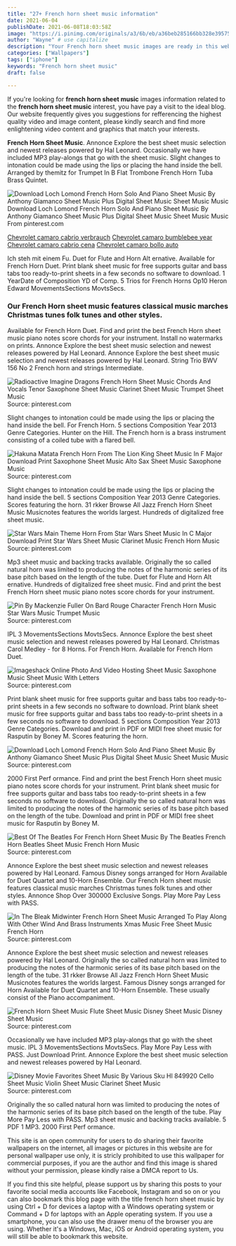 ```yaml
---
title: "27+ French horn sheet music information"
date: 2021-06-04
publishDate: 2021-06-08T18:03:58Z
image: "https://i.pinimg.com/originals/a3/6b/eb/a36beb285166bb328e39575b2802e189.jpg"
author: "Wayne" # use capitalize
description: "Your French horn sheet music images are ready in this website. French horn sheet music are a topic that is being searched for and liked by netizens today. You can Get the French horn sheet music files here. Find and Download all free photos."
categories: ["Wallpapers"]
tags: ["iphone"]
keywords: "French horn sheet music"
draft: false

---
```


If you're looking for **french horn sheet music** images information related to the **french horn sheet music** interest, you have pay a visit to the ideal  blog.  Our website frequently  gives you  suggestions  for refferencing  the highest  quality video and image  content, please kindly search and find more enlightening video content and graphics  that match your interests.

**French Horn Sheet Music**. Annonce Explore the best sheet music selection and newest releases powered by Hal Leonard. Occasionally we have included MP3 play-alongs that go with the sheet music. Slight changes to intonation could be made using the lips or placing the hand inside the bell. Arranged by themitz for Trumpet In B Flat Trombone French Horn Tuba Brass Quintet.

![Download Loch Lomond French Horn Solo And Piano Sheet Music By Anthony Giamanco Sheet Music Plus Digital Sheet Music Sheet Music Music](https://i.pinimg.com/originals/c7/6d/ff/c76dffae750a6e390232bd524ee48e2f.png "Download Loch Lomond French Horn Solo And Piano Sheet Music By Anthony Giamanco Sheet Music Plus Digital Sheet Music Sheet Music Music")
Download Loch Lomond French Horn Solo And Piano Sheet Music By Anthony Giamanco Sheet Music Plus Digital Sheet Music Sheet Music Music From pinterest.com

[Chevrolet camaro cabrio verbrauch](/chevrolet-camaro-cabrio-verbrauch/)
[Chevrolet camaro bumblebee year](/chevrolet-camaro-bumblebee-year/)
[Chevrolet camaro cabrio cena](/chevrolet-camaro-cabrio-cena/)
[Chevrolet camaro bollo auto](/chevrolet-camaro-bollo-auto/)

Ich steh mit einem Fu. Duet for Flute and Horn Alt ernative. Available for French Horn Duet. Print blank sheet music for free supports guitar and bass tabs too ready-to-print sheets in a few seconds no software to download. 1 YearDate of Composition YD of Comp. 5 Trios for French Horns Op10 Heron Edward MovementsSections MovtsSecs.

### Our French Horn sheet music features classical music marches Christmas tunes folk tunes and other styles.

Available for French Horn Duet. Find and print the best French Horn sheet music piano notes score chords for your instrument. Install no watermarks on prints. Annonce Explore the best sheet music selection and newest releases powered by Hal Leonard. Annonce Explore the best sheet music selection and newest releases powered by Hal Leonard. String Trio BWV 156 No 2 French horn and strings Intermediate.


![Radioactive Imagine Dragons French Horn Sheet Music Chords And Vocals Tenor Saxophone Sheet Music Clarinet Sheet Music Trumpet Sheet Music](https://i.pinimg.com/originals/57/76/21/57762119dce944d442994bf6175697ec.jpg "Radioactive Imagine Dragons French Horn Sheet Music Chords And Vocals Tenor Saxophone Sheet Music Clarinet Sheet Music Trumpet Sheet Music")
Source: pinterest.com

Slight changes to intonation could be made using the lips or placing the hand inside the bell. For French Horn. 5 sections Composition Year 2013 Genre Categories. Hunter on the Hill. The French horn is a brass instrument consisting of a coiled tube with a flared bell.

![Hakuna Matata French Horn From The Lion King Sheet Music In F Major Download Print Saxophone Sheet Music Alto Sax Sheet Music Saxophone Music](https://i.pinimg.com/originals/0d/e4/a8/0de4a8c6f14173d788351cc144b02490.gif "Hakuna Matata French Horn From The Lion King Sheet Music In F Major Download Print Saxophone Sheet Music Alto Sax Sheet Music Saxophone Music")
Source: pinterest.com

Slight changes to intonation could be made using the lips or placing the hand inside the bell. 5 sections Composition Year 2013 Genre Categories. Scores featuring the horn. 31 rkker Browse All Jazz French Horn Sheet Music Musicnotes features the worlds largest. Hundreds of digitalized free sheet music.

![Star Wars Main Theme Horn From Star Wars Sheet Music In C Major Download Print Star Wars Sheet Music Clarinet Music French Horn Music](https://i.pinimg.com/originals/a2/cb/26/a2cb26d6d861b5cc6067fbeab1155c4c.gif "Star Wars Main Theme Horn From Star Wars Sheet Music In C Major Download Print Star Wars Sheet Music Clarinet Music French Horn Music")
Source: pinterest.com

Mp3 sheet music and backing tracks available. Originally the so called natural horn was limited to producing the notes of the harmonic series of its base pitch based on the length of the tube. Duet for Flute and Horn Alt ernative. Hundreds of digitalized free sheet music. Find and print the best French Horn sheet music piano notes score chords for your instrument.

![Pin By Mackenzie Fuller On Bard Rouge Character French Horn Music Star Wars Music Trumpet Music](https://i.pinimg.com/originals/d7/16/52/d71652d280985801a0953167b0bb1c60.jpg "Pin By Mackenzie Fuller On Bard Rouge Character French Horn Music Star Wars Music Trumpet Music")
Source: pinterest.com

IPL 3 MovementsSections MovtsSecs. Annonce Explore the best sheet music selection and newest releases powered by Hal Leonard. Christmas Carol Medley - for 8 Horns. For French Horn. Available for French Horn Duet.

![Imageshack Online Photo And Video Hosting Sheet Music Saxophone Music Sheet Music With Letters](https://i.pinimg.com/originals/02/cd/4e/02cd4e4b7f2039472871d657ca69bf19.jpg "Imageshack Online Photo And Video Hosting Sheet Music Saxophone Music Sheet Music With Letters")
Source: pinterest.com

Print blank sheet music for free supports guitar and bass tabs too ready-to-print sheets in a few seconds no software to download. Print blank sheet music for free supports guitar and bass tabs too ready-to-print sheets in a few seconds no software to download. 5 sections Composition Year 2013 Genre Categories. Download and print in PDF or MIDI free sheet music for Rasputin by Boney M. Scores featuring the horn.

![Download Loch Lomond French Horn Solo And Piano Sheet Music By Anthony Giamanco Sheet Music Plus Digital Sheet Music Sheet Music Music](https://i.pinimg.com/originals/c7/6d/ff/c76dffae750a6e390232bd524ee48e2f.png "Download Loch Lomond French Horn Solo And Piano Sheet Music By Anthony Giamanco Sheet Music Plus Digital Sheet Music Sheet Music Music")
Source: pinterest.com

2000 First Perf ormance. Find and print the best French Horn sheet music piano notes score chords for your instrument. Print blank sheet music for free supports guitar and bass tabs too ready-to-print sheets in a few seconds no software to download. Originally the so called natural horn was limited to producing the notes of the harmonic series of its base pitch based on the length of the tube. Download and print in PDF or MIDI free sheet music for Rasputin by Boney M.

![Best Of The Beatles For French Horn Sheet Music By The Beatles French Horn Beatles Sheet Music French Horn Music](https://i.pinimg.com/originals/74/06/b9/7406b97ad95b36f1f0d0b47825cc2fbd.jpg "Best Of The Beatles For French Horn Sheet Music By The Beatles French Horn Beatles Sheet Music French Horn Music")
Source: pinterest.com

Annonce Explore the best sheet music selection and newest releases powered by Hal Leonard. Famous Disney songs arranged for Horn Available for Duet Quartet and 10-Horn Ensemble. Our French Horn sheet music features classical music marches Christmas tunes folk tunes and other styles. Annonce Shop Over 300000 Exclusive Songs. Play More Pay Less with PASS.

![In The Bleak Midwinter French Horn Sheet Music Arranged To Play Along With Other Wind And Brass Instruments Xmas Music Free Sheet Music French Horn](https://i.pinimg.com/564x/47/61/f9/4761f9cd405398ac18e4bf3493b202b8.jpg "In The Bleak Midwinter French Horn Sheet Music Arranged To Play Along With Other Wind And Brass Instruments Xmas Music Free Sheet Music French Horn")
Source: pinterest.com

Annonce Explore the best sheet music selection and newest releases powered by Hal Leonard. Originally the so called natural horn was limited to producing the notes of the harmonic series of its base pitch based on the length of the tube. 31 rkker Browse All Jazz French Horn Sheet Music Musicnotes features the worlds largest. Famous Disney songs arranged for Horn Available for Duet Quartet and 10-Horn Ensemble. These usually consist of the Piano accompaniment.

![French Horn Sheet Music Flute Sheet Music Disney Sheet Music Disney Sheet Music](https://i.pinimg.com/originals/a4/ba/6c/a4ba6c6eb9e39e113cf8a97c17ace08d.jpg "French Horn Sheet Music Flute Sheet Music Disney Sheet Music Disney Sheet Music")
Source: pinterest.com

Occasionally we have included MP3 play-alongs that go with the sheet music. IPL 3 MovementsSections MovtsSecs. Play More Pay Less with PASS. Just Download Print. Annonce Explore the best sheet music selection and newest releases powered by Hal Leonard.

![Disney Movie Favorites Sheet Music By Various Sku Hl 849920 Cello Sheet Music Violin Sheet Music Clarinet Sheet Music](https://i.pinimg.com/originals/a3/6b/eb/a36beb285166bb328e39575b2802e189.jpg "Disney Movie Favorites Sheet Music By Various Sku Hl 849920 Cello Sheet Music Violin Sheet Music Clarinet Sheet Music")
Source: pinterest.com

Originally the so called natural horn was limited to producing the notes of the harmonic series of its base pitch based on the length of the tube. Play More Pay Less with PASS. Mp3 sheet music and backing tracks available. 5 PDF 1 MP3. 2000 First Perf ormance.

This site is an open community for users to do sharing their favorite wallpapers on the internet, all images or pictures in this website are for personal wallpaper use only, it is stricly prohibited to use this wallpaper for commercial purposes, if you are the author and find this image is shared without your permission, please kindly raise a DMCA report to Us.

If you find this site helpful, please support us by sharing this posts to your favorite social media accounts like Facebook, Instagram and so on or you can also bookmark this blog page with the title french horn sheet music by using Ctrl + D for devices a laptop with a Windows operating system or Command + D for laptops with an Apple operating system. If you use a smartphone, you can also use the drawer menu of the browser you are using. Whether it's a Windows, Mac, iOS or Android operating system, you will still be able to bookmark this website.
